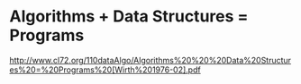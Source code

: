 # Algorithms + Data Structures = Programs 

http://www.cl72.org/110dataAlgo/Algorithms%20%20%20Data%20Structures%20=%20Programs%20[Wirth%201976-02].pdf

